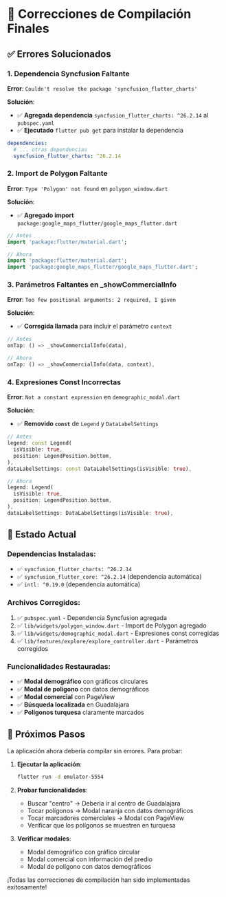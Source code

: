 # 🔧 Correcciones de Compilación Finales

## ✅ **Errores Solucionados**

### 1. **Dependencia Syncfusion Faltante**
**Error**: `Couldn't resolve the package 'syncfusion_flutter_charts'`

**Solución**:
- ✅ **Agregada dependencia** `syncfusion_flutter_charts: ^26.2.14` al `pubspec.yaml`
- ✅ **Ejecutado** `flutter pub get` para instalar la dependencia

```yaml
dependencies:
  # ... otras dependencias
  syncfusion_flutter_charts: ^26.2.14
```

### 2. **Import de Polygon Faltante**
**Error**: `Type 'Polygon' not found` en `polygon_window.dart`

**Solución**:
- ✅ **Agregado import** `package:google_maps_flutter/google_maps_flutter.dart`

```dart
// Antes
import 'package:flutter/material.dart';

// Ahora
import 'package:flutter/material.dart';
import 'package:google_maps_flutter/google_maps_flutter.dart';
```

### 3. **Parámetros Faltantes en _showCommercialInfo**
**Error**: `Too few positional arguments: 2 required, 1 given`

**Solución**:
- ✅ **Corregida llamada** para incluir el parámetro `context`

```dart
// Antes
onTap: () => _showCommercialInfo(data),

// Ahora
onTap: () => _showCommercialInfo(data, context),
```

### 4. **Expresiones Const Incorrectas**
**Error**: `Not a constant expression` en `demographic_modal.dart`

**Solución**:
- ✅ **Removido `const`** de `Legend` y `DataLabelSettings`

```dart
// Antes
legend: const Legend(
  isVisible: true,
  position: LegendPosition.bottom,
),
dataLabelSettings: const DataLabelSettings(isVisible: true),

// Ahora
legend: Legend(
  isVisible: true,
  position: LegendPosition.bottom,
),
dataLabelSettings: DataLabelSettings(isVisible: true),
```

## 🎯 **Estado Actual**

### **Dependencias Instaladas**:
- ✅ `syncfusion_flutter_charts: ^26.2.14`
- ✅ `syncfusion_flutter_core: ^26.2.14` (dependencia automática)
- ✅ `intl: ^0.19.0` (dependencia automática)

### **Archivos Corregidos**:
1. ✅ `pubspec.yaml` - Dependencia Syncfusion agregada
2. ✅ `lib/widgets/polygon_window.dart` - Import de Polygon agregado
3. ✅ `lib/widgets/demographic_modal.dart` - Expresiones const corregidas
4. ✅ `lib/features/explore/explore_controller.dart` - Parámetros corregidos

### **Funcionalidades Restauradas**:
- ✅ **Modal demográfico** con gráficos circulares
- ✅ **Modal de polígono** con datos demográficos
- ✅ **Modal comercial** con PageView
- ✅ **Búsqueda localizada** en Guadalajara
- ✅ **Polígonos turquesa** claramente marcados

## 🚀 **Próximos Pasos**

La aplicación ahora debería compilar sin errores. Para probar:

1. **Ejecutar la aplicación**:
   ```bash
   flutter run -d emulator-5554
   ```

2. **Probar funcionalidades**:
   - Buscar "centro" → Debería ir al centro de Guadalajara
   - Tocar polígonos → Modal naranja con datos demográficos
   - Tocar marcadores comerciales → Modal con PageView
   - Verificar que los polígonos se muestren en turquesa

3. **Verificar modales**:
   - Modal demográfico con gráfico circular
   - Modal comercial con información del predio
   - Modal de polígono con datos demográficos

¡Todas las correcciones de compilación han sido implementadas exitosamente!
